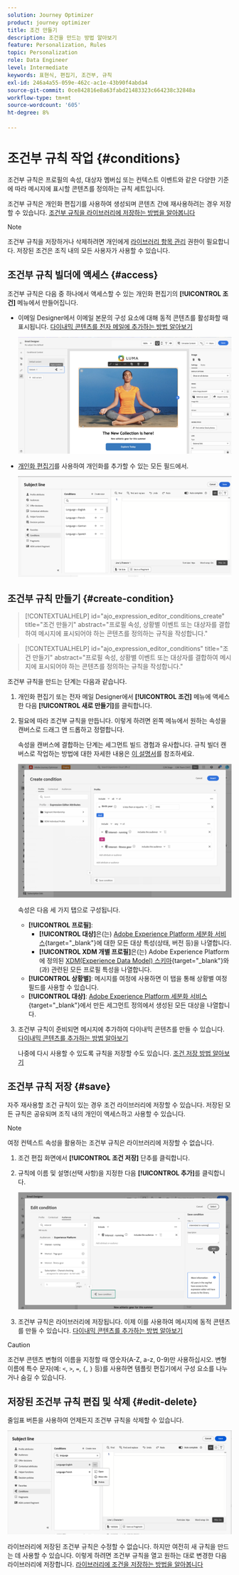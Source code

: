 ```yaml
---
solution: Journey Optimizer
product: journey optimizer
title: 조건 만들기
description: 조건을 만드는 방법 알아보기
feature: Personalization, Rules
topic: Personalization
role: Data Engineer
level: Intermediate
keywords: 표현식, 편집기, 조건부, 규칙
exl-id: 246a4a55-059e-462c-ac1e-43b90f4abda4
source-git-commit: 0ce842816e8a63fabd21483323c664238c32848a
workflow-type: tm+mt
source-wordcount: '605'
ht-degree: 8%

---
```


# 조건부 규칙 작업 {#conditions}

조건부 규칙은 프로필의 속성, 대상자 멤버십 또는 컨텍스트 이벤트와 같은 다양한 기준에 따라 메시지에 표시할 콘텐츠를 정의하는 규칙 세트입니다.

조건부 규칙은 개인화 편집기를 사용하여 생성되며 콘텐츠 간에 재사용하려는 경우 저장할 수 있습니다. [조건부 규칙을 라이브러리에 저장하는 방법을 알아봅니다](#save)

>[!NOTE]
>
>조건부 규칙을 저장하거나 삭제하려면 개인에게 [라이브러리 항목 관리](../administration/ootb-product-profiles.md) 권한이 필요합니다. 저장된 조건은 조직 내의 모든 사용자가 사용할 수 있습니다.

## 조건부 규칙 빌더에 액세스 {#access}

조건부 규칙은 다음 중 하나에서 액세스할 수 있는 개인화 편집기의 **[!UICONTROL 조건]** 메뉴에서 만들어집니다.

* 이메일 Designer에서 이메일 본문의 구성 요소에 대해 동적 콘텐츠를 활성화할 때 표시됩니다. [다이내믹 콘텐츠를 전자 메일에 추가하는 방법 알아보기](dynamic-content.md#emails)

  ![](assets/conditions-access-email.png)

* [개인화 편집기](personalization-build-expressions.md)를 사용하여 개인화를 추가할 수 있는 모든 필드에서.

  ![](assets/conditions-access-editor.png)

## 조건부 규칙 만들기 {#create-condition}

>[!CONTEXTUALHELP]
>id="ajo_expression_editor_conditions_create"
>title="조건 만들기"
>abstract="프로필 속성, 상황별 이벤트 또는 대상자를 결합하여 메시지에 표시되어야 하는 콘텐츠를 정의하는 규칙을 작성합니다."

>[!CONTEXTUALHELP]
>id="ajo_expression_editor_conditions"
>title="조건 만들기"
>abstract="프로필 속성, 상황별 이벤트 또는 대상자를 결합하여 메시지에 표시되어야 하는 콘텐츠를 정의하는 규칙을 작성합니다."

조건부 규칙을 만드는 단계는 다음과 같습니다.

1. 개인화 편집기 또는 전자 메일 Designer에서 **[!UICONTROL 조건]** 메뉴에 액세스한 다음 **[!UICONTROL 새로 만들기]**&#x200B;를 클릭합니다.

1. 필요에 따라 조건부 규칙을 만듭니다. 이렇게 하려면 왼쪽 메뉴에서 원하는 속성을 캔버스로 드래그 앤 드롭하고 정렬합니다.

   속성을 캔버스에 결합하는 단계는 세그먼트 빌드 경험과 유사합니다. 규칙 빌더 캔버스로 작업하는 방법에 대한 자세한 내용은 [이 설명서](https://experienceleague.adobe.com/docs/experience-platform/segmentation/ui/segment-builder.html#rule-builder-canvas)를 참조하세요.

   ![](assets/conditions-create.png)

   속성은 다음 세 가지 탭으로 구성됩니다.

   * **[!UICONTROL 프로필]**:
      * **[!UICONTROL 대상]**&#x200B;은(는) [Adobe Experience Platform 세분화 서비스](https://experienceleague.adobe.com/docs/experience-platform/segmentation/home.html?lang=ko){target="_blank"}에 대한 모든 대상 특성(상태, 버전 등)을 나열합니다.
      * **[!UICONTROL XDM 개별 프로필]**&#x200B;은(는) Adobe Experience Platform에 정의된 [XDM(Experience Data Model) 스키마](https://experienceleague.adobe.com/docs/experience-platform/xdm/home.html?lang=ko-KR){target="_blank"}와(과) 관련된 모든 프로필 특성을 나열합니다.
   * **[!UICONTROL 상황별]**: 메시지를 여정에 사용하면 이 탭을 통해 상황별 여정 필드를 사용할 수 있습니다.
   * **[!UICONTROL 대상]**: [Adobe Experience Platform 세분화 서비스](https://experienceleague.adobe.com/docs/experience-platform/segmentation/home.html?lang=ko){target="_blank"}에서 만든 세그먼트 정의에서 생성된 모든 대상을 나열합니다.

1. 조건부 규칙이 준비되면 메시지에 추가하여 다이내믹 콘텐츠를 만들 수 있습니다. [다이내믹 콘텐츠를 추가하는 방법 알아보기](dynamic-content.md)

   나중에 다시 사용할 수 있도록 규칙을 저장할 수도 있습니다. [조건 저장 방법 알아보기](#save)

## 조건부 규칙 저장 {#save}

자주 재사용할 조건 규칙이 있는 경우 조건 라이브러리에 저장할 수 있습니다. 저장된 모든 규칙은 공유되며 조직 내의 개인이 액세스하고 사용할 수 있습니다.

>[!NOTE]
>
>여정 컨텍스트 속성을 활용하는 조건부 규칙은 라이브러리에 저장할 수 없습니다.

1. 조건 편집 화면에서 **[!UICONTROL 조건 저장]** 단추를 클릭합니다.

1. 규칙에 이름 및 설명(선택 사항)을 지정한 다음 **[!UICONTROL 추가]**&#x200B;를 클릭합니다.

   ![](assets/conditions-name-description.png)

1. 조건부 규칙은 라이브러리에 저장됩니다. 이제 이를 사용하여 메시지에 동적 콘텐츠를 만들 수 있습니다. [다이내믹 콘텐츠를 추가하는 방법 알아보기](dynamic-content.md)


>[!CAUTION]
>
>조건부 콘텐츠 변형의 이름을 지정할 때 영숫자(A-Z, a-z, 0-9)만 사용하십시오. 변형 이름에 특수 문자(예: `<`, `>`, `=`, `{`, `}` 등)를 사용하면 템플릿 편집기에서 구성 요소를 나누거나 숨길 수 있습니다.

## 저장된 조건부 규칙 편집 및 삭제 {#edit-delete}

줄임표 버튼을 사용하여 언제든지 조건부 규칙을 삭제할 수 있습니다.

![](assets/conditions-open.png)

라이브러리에 저장된 조건부 규칙은 수정할 수 없습니다. 하지만 여전히 새 규칙을 만드는 데 사용할 수 있습니다. 이렇게 하려면 조건부 규칙을 열고 원하는 대로 변경한 다음 라이브러리에 저장합니다. [라이브러리에 조건을 저장하는 방법을 알아봅니다](#save)
